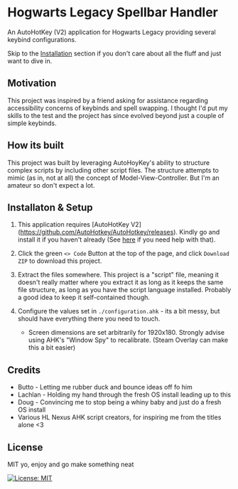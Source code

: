 # Hogwarts Legacy Spellbar Handler

An AutoHotKey (V2) application for Hogwarts Legacy providing several keybind
configurations.

Skip to the [Installation](Installation%20&%20Setup) section if you don't care about all the fluff and just want
to dive in.

## Motivation
This project was inspired by a friend asking for assistance regarding 
accessibility concerns of keybinds and spell swapping. I thought I'd
put my skills to the test and the project has since evolved beyond just 
a couple of simple keybinds.

## How its built
This project was built by leveraging AutoHoyKey's ability to structure
complex scripts by including other script files. The structure attempts to
mimic (as in, not at all) the concept of Model-View-Controller. But
I'm an amateur so don't expect a lot.

## Installaton & Setup
1. This application requires [AutoHotKey V2]
(https://github.com/AutoHotkey/AutoHotkey/releases). Kindly go and install 
it if you haven't already
(See [here](https://www.autohotkey.com/docs/v2/howto/Install.htm) if you 
need help with that).

2. Click the green `<> Code` Button at the top of the page, and click `Download ZIP` to download this project.

3. Extract the files somewhere. This project is a "script" file, meaning it
doesn't really matter where you extract it as long as it keeps the same 
file structure, as long as you have the script language installed. Probably
a good idea to keep it self-contained though.

4. Configure the values set in `./configuration.ahk` - its a bit messy, but should have everything there you need to touch.

    * Screen dimensions are set arbitrarily for 1920x180. Strongly advise
    using AHK's "Window Spy" to recalibrate. (Steam Overlay can make this a bit easier)

## Credits
- Butto - Letting me rubber duck and bounce ideas off fo him
- Lachlan - Holding my hand through the fresh OS install leading up to
this
- Doug - Convincing me to stop being a whiny baby and just do a fresh OS
install
- Various HL Nexus AHK script creators, for inspiring me from the titles 
alone <3

## License
MIT yo, enjoy and go make something neat

[![License: MIT](https://img.shields.io/badge/License-MIT-yellow.svg)](https://opensource.org/licenses/MIT)
